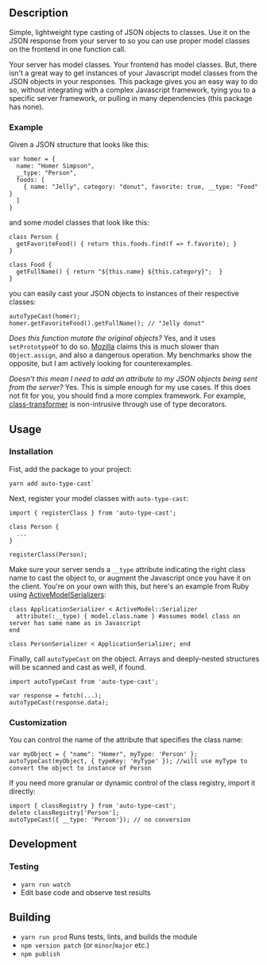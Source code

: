 ## Description

Simple, lightweight type casting of JSON objects to classes. Use it on the JSON response from your server to so you can use proper model classes on the frontend in one function call.

Your server has model classes. Your frontend has model classes. But, there isn't a great way to get instances of your Javascript model classes from the JSON objects in your responses. This package gives you an easy way to do so, without integrating with a complex Javascript framework, tying you to a specific server framework, or pulling in many dependencies (this package has none).

### Example

Given a JSON structure that looks like this:

```
var homer = {
  name: "Homer Simpson",
  __type: "Person",
  foods: [
    { name: "Jelly", category: "donut", favorite: true, __type: "Food" }
  ]
}
```

and some model classes that look like this:

```
class Person {
  getFavoriteFood() { return this.foods.find(f => f.favorite); }
}

class Food {
  getFullName() { return "${this.name} ${this.category}";  }
}
```

you can easily cast your JSON objects to instances of their respective classes:

```
autoTypeCast(homer);
homer.getFavoriteFood().getFullName(); // "Jelly donut"
```

_Does this function mutate the original objects?_ Yes, and it uses `setPrototypeOf` to do so. [Mozilla](https://developer.mozilla.org/en-US/docs/Web/JavaScript/Reference/Global_Objects/Object/setPrototypeOf) claims this is much slower than `Object.assign`, and also a dangerous operation. My benchmarks show the opposite, but I am actively looking for counterexamples.

_Doesn't this mean I need to add an attribute to my JSON objects being sent from the server?_ Yes. This is simple enough for my use cases. If this does not fit for you, you should find a more complex framework. For example, [class-transformer](https://www.npmjs.com/package/class-transformer) is non-intrusive through use of type decorators.

## Usage
### Installation

Fist, add the package to your project:

```
yarn add auto-type-cast`
```

Next, register your model classes with `auto-type-cast`:

```
import { registerClass } from 'auto-type-cast';

class Person {
  ...
}

registerClass(Person);
```

Make sure your server sends a `__type` attribute indicating the right class name to cast the object to, or augment the Javascript once you have it on the client. You're on your own with this, but here's an example from Ruby using [ActiveModelSerializers](https://github.com/rails-api/active_model_serializers):

```
class ApplicationSerializer < ActiveModel::Serializer
  attribute(:__type) { model.class.name } #assumes model class on server has same name as in Javascript
end

class PersonSerializer < ApplicationSerializer; end
```

Finally, call `autoTypeCast` on the object. Arrays and deeply-nested structures will be scanned and cast as well, if found.

```
import autoTypeCast from 'auto-type-cast';

var response = fetch(...);
autoTypeCast(response.data);
```

### Customization

You can control the name of the attribute that specifies the class name:

```
var myObject = { "name": "Homer", myType: 'Person' };
autoTypeCast(myObject, { typeKey: 'myType' }); //will use myType to convert the object to instance of Person
```

If you need more granular or dynamic control of the class registry, import it directly:

```
import { classRegistry } from 'auto-type-cast';
delete classRegistry['Person'];
autoTypeCast({ __type: 'Person'}); // no conversion
```

## Development
### Testing
- ```yarn run watch```
- Edit base code and observe test results

## Building
- ```yarn run prod``` Runs tests, lints, and builds the module
- ```npm version patch``` (or ```minor```/```major``` etc.)
- ```npm publish```
